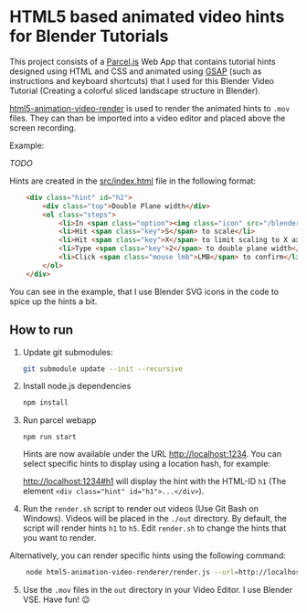 # HTML5 based animated video hints for Blender Tutorials

This project consists of a [Parcel.js](https://) Web App that contains tutorial hints designed using HTML and CSS and animated using [GSAP](https://) (such as instructions and keyboard shortcuts) that I used for this Blender Video Tutorial (Creating a colorful sliced landscape structure in Blender).

[html5-animation-video-render](https://) is used to render the animated hints to `.mov` files. They can than be imported into a video editor and placed above the screen recording.

Example:

*TODO*

Hints are created in the [src/index.html](src/index.html) file in the following format:

```html
    <div class="hint" id="h2">
        <div class="top">Double Plane width</div>
        <ol class="steps">
            <li>In <span class="option"><img class="icon" src="/blender-icons/blender-icons/object_data.svg"/>Object Mode</span>, select the plane</li>
            <li>Hit <span class="key">S</span> to scale</li>
            <li>Hit <span class="key">X</span> to limit scaling to X axis</li>
            <li>Type <span class="key">2</span> to double plane width</li>
            <li>Click <span class="mouse lmb">LMB</span> to confirm</li>
        </ol>
    </div>
```

You can see in the example, that I use Blender SVG icons in the code to spice up the hints a bit.

## How to run

1. Update git submodules:

    ```sh
    git submodule update --init --recursive
    ```

2. Install node.js dependencies

    ```sh
    npm install
    ```
3. Run parcel webapp

    ```
    npm run start
    ```

    Hints are now available under the URL [http://localhost:1234](http://localhost:1234). You can select specific hints to display using a location hash, for example:

    [http://localhost:1234#h1](http://localhost:1234#h1) will display the hint with the HTML-ID `h1` (The element `<div class="hint" id="h1">...</div>`).
4. Run the `render.sh` script to render out videos (Use Git Bash on Windows). 
Videos will be placed in the `./out` directory. By default, the script will render hints `h1` to `h5`. Edit `render.sh` to change the hints that you want to render.

Alternatively, you can render specific hints using the following command:

```sh
    node html5-animation-video-renderer/render.js --url=http://localhost:1234\#h1--alpha --video=out/h1.mov
```

5. Use the `.mov` files in the `out` directory in your Video Editor. I use Blender VSE. Have fun! 😉